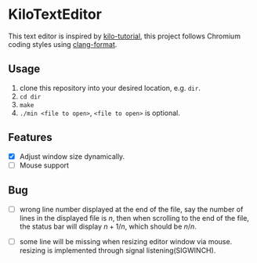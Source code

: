 # KiloTextEditor

This text editor is inspired by [kilo-tutorial](https://github.com/snaptoken/kilo-tutorial), this project follows Chromium coding styles using [clang-format](https://clang.llvm.org/docs/ClangFormatStyleOptions.html).

## Usage

1. clone this repository into your desired location, e.g. `dir`.
2. `cd dir`
3. `make`
4. `./min <file to open>`, `<file to open>` is optional.

## Features

- [x] Adjust window size dynamically.
- [ ] Mouse support

## Bug

- [ ] wrong line number displayed at the end of the file, say the number of lines in the displayed file is $n$, then when scrolling to the end of the file, the status bar will display $n+1/n$, which should be $n/n$.

- [ ] some line will be missing when resizing editor window via mouse. resizing is implemented through signal listening(SIGWINCH).
